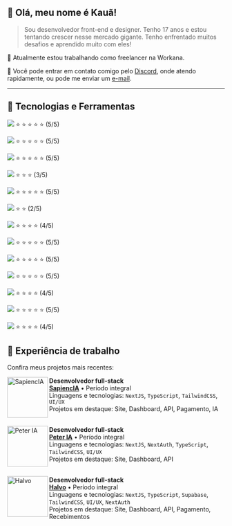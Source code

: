 ## 💙 Olá, meu nome é **Kauã!**

> Sou desenvolvedor front-end e designer. Tenho 17 anos e estou tentando crescer nesse mercado gigante. Tenho enfrentado muitos desafios e aprendido muito com eles!

🔭 Atualmente estou trabalhando como freelancer na Workana.

💬 Você pode entrar em contato comigo pelo [Discord](https://discordapp.com/users/668849866805477398), onde atendo rapidamente, ou pode me enviar um [e-mail](mailto:kauacomtil021@gmail.com).

----

## :rocket: Tecnologias e Ferramentas

<img src="https://img.shields.io/badge/HTML5-000000?style=for-the-badge&logo=html5&logoColor=ffffff" /> ⭐ ⭐ ⭐ ⭐ ⭐ (5/5) <br />

<img src="https://img.shields.io/badge/CSS3-000000?style=for-the-badge&logo=css3&logoColor=ffffff" /> ⭐ ⭐ ⭐ ⭐ ⭐ (5/5) <br />

<img src="https://img.shields.io/badge/JavaScript-000000?style=for-the-badge&logo=javascript&logoColor=ffffff" /> ⭐ ⭐ ⭐ ⭐ ⭐  (5/5) <br />

<img src="https://img.shields.io/badge/PHP-000000?style=for-the-badge&logo=php&logoColor=ffffff" /> ⭐ ⭐ ⭐ (3/5) <br />

<img src="https://img.shields.io/badge/React-000000?style=for-the-badge&logo=react&logoColor=ffffff" /> ⭐ ⭐ ⭐ ⭐ ⭐ (5/5) <br />

<img src="https://img.shields.io/badge/Vue.js-000000?style=for-the-badge&logo=vue.js&logoColor=ffffff" /> ⭐ ⭐ (2/5) <br />

<img src="https://img.shields.io/badge/Tailwind_CSS-000000?style=for-the-badge&logo=tailwind-css&logoColor=ffffff" /> ⭐ ⭐ ⭐ ⭐ (4/5) <br />

<img src="https://img.shields.io/badge/MySQL-000000?style=for-the-badge&logo=mysql&logoColor=ffffff" /> ⭐ ⭐ ⭐ ⭐ ⭐ (5/5) <br />

<img src="https://img.shields.io/badge/Git-000000?style=for-the-badge&logo=git&logoColor=ffffff" /> ⭐ ⭐ ⭐ ⭐ ⭐ (5/5) <br />

<img src="https://img.shields.io/badge/TypeScript-000000?style=for-the-badge&logo=typescript&logoColor=ffffff" /> ⭐ ⭐ ⭐ ⭐ ⭐ (5/5) <br />

<img src="https://img.shields.io/badge/Next.JS-000000?style=for-the-badge&logo=nextdotjs&logoColor=ffffff" /> ⭐ ⭐ ⭐ ⭐ (4/5) <br />

<img src="https://img.shields.io/badge/NodeJS-000000?style=for-the-badge&logo=node.js&logoColor=ffffff" /> ⭐ ⭐ ⭐ ⭐ ⭐ (5/5) <br />

<img src="https://img.shields.io/badge/Linux-000000?style=for-the-badge&logo=linux&logoColor=ffffff" /> ⭐ ⭐ ⭐ ⭐ (4/5) <br />


## 📂 Experiência de trabalho
Confira meus projetos mais recentes:

<img align="left" height="94px" width="94px" alt="SapiencIA" src="https://sapienciaedu.com.br/favicon.ico"/>

**Desenvolvedor full-stack** \
[**SapiencIA**](https://sapienciaedu.com.br) • Período integral \
Linguagens e tecnologias: `NextJS`, `TypeScript`, `TailwindCSS`, `UI/UX` \
Projetos em destaque: Site, Dashboard, API, Pagamento, IA
<br/>
<br/>

<img align="left" height="94px" width="94px" alt="Peter IA" src="https://www.peteria.com.br/favicon.ico"/>

**Desenvolvedor full-stack** \
[**Peter IA**](https://peteria.com.br) • Período integral \
Linguagens e tecnologias: `NextJS`, `NextAuth`, `TypeScript`, `TailwindCSS`, `UI/UX` \
Projetos em destaque: Site, Dashboard, API
<br/>
<br/>

<img align="left" height="94px" width="94px" alt="Halvo" src="https://halvo.com.br/favicon.ico"/>

**Desenvolvedor full-stack** \
[**Halvo**](https://halvo.com.br) • Período integral \
Linguagens e tecnologias: `NextJS`, `TypeScript`, `Supabase`, `TailwindCSS`, `UI/UX`, `NextAuth` \
Projetos em destaque: Site, Dashboard, API, Pagamento, Recebimentos
